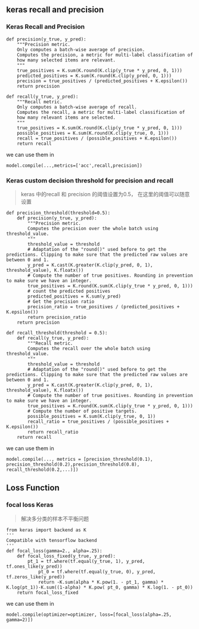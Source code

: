## keras recall and precision 
### Keras Recall and Precision

    
	def precision(y_true, y_pred):
	    """Precision metric.
	    Only computes a batch-wise average of precision.
	    Computes the precision, a metric for multi-label classification of
	    how many selected items are relevant.
	    """
	    true_positives = K.sum(K.round(K.clip(y_true * y_pred, 0, 1)))
	    predicted_positives = K.sum(K.round(K.clip(y_pred, 0, 1)))
	    precision = true_positives / (predicted_positives + K.epsilon())
	    return precision

	def recall(y_true, y_pred):
	    """Recall metric.
	    Only computes a batch-wise average of recall.
	    Computes the recall, a metric for multi-label classification of
	    how many relevant items are selected.
	    """
	    true_positives = K.sum(K.round(K.clip(y_true * y_pred, 0, 1)))
	    possible_positives = K.sum(K.round(K.clip(y_true, 0, 1)))
	    recall = true_positives / (possible_positives + K.epsilon())
	    return recall
we can use them in 

    model.compile(...,metrics=['acc',recall,precision])
    
### Keras custom decision threshold for precision and recall
> keras 中的recall 和 precision 的阈值设置为0.5， 在这里的阈值可以随意设置

    def precision_threshold(threshold=0.5):
	    def precision(y_true, y_pred):
	        """Precision metric.
	        Computes the precision over the whole batch using threshold_value.
	        """
	        threshold_value = threshold
	        # Adaptation of the "round()" used before to get the predictions. Clipping to make sure that the predicted raw values are between 0 and 1.
	        y_pred = K.cast(K.greater(K.clip(y_pred, 0, 1), threshold_value), K.floatx())
	        # Compute the number of true positives. Rounding in prevention to make sure we have an integer.
	        true_positives = K.round(K.sum(K.clip(y_true * y_pred, 0, 1)))
	        # count the predicted positives
	        predicted_positives = K.sum(y_pred)
	        # Get the precision ratio
	        precision_ratio = true_positives / (predicted_positives + K.epsilon())
	        return precision_ratio
	    return precision

	def recall_threshold(threshold = 0.5):
	    def recall(y_true, y_pred):
	        """Recall metric.
	        Computes the recall over the whole batch using threshold_value.
	        """
	        threshold_value = threshold
	        # Adaptation of the "round()" used before to get the predictions. Clipping to make sure that the predicted raw values are between 0 and 1.
	        y_pred = K.cast(K.greater(K.clip(y_pred, 0, 1), threshold_value), K.floatx())
	        # Compute the number of true positives. Rounding in prevention to make sure we have an integer.
	        true_positives = K.round(K.sum(K.clip(y_true * y_pred, 0, 1)))
	        # Compute the number of positive targets.
	        possible_positives = K.sum(K.clip(y_true, 0, 1))
	        recall_ratio = true_positives / (possible_positives + K.epsilon())
	        return recall_ratio
	    return recall
we can use them in 

    model.compile(..., metrics = [precision_threshold(0.1), precision_threshold(0.2),precision_threshold(0.8), recall_threshold(0.2,...)])
    
    
    
## Loss Function
### focal loss Keras
> 解决多分类的样本不平衡问题

    from keras import backend as K
	'''
	Compatible with tensorflow backend
	'''
	def focal_loss(gamma=2., alpha=.25):
		def focal_loss_fixed(y_true, y_pred):
			pt_1 = tf.where(tf.equal(y_true, 1), y_pred, tf.ones_like(y_pred))
	        	pt_0 = tf.where(tf.equal(y_true, 0), y_pred, tf.zeros_like(y_pred))
	        	return -K.sum(alpha * K.pow(1. - pt_1, gamma) * K.log(pt_1))-K.sum((1-alpha) * K.pow( pt_0, gamma) * K.log(1. - pt_0))
		return focal_loss_fixed
we can use them in 

    model.compile(optimizer=optimizer, loss=[focal_loss(alpha=.25, gamma=2)])

